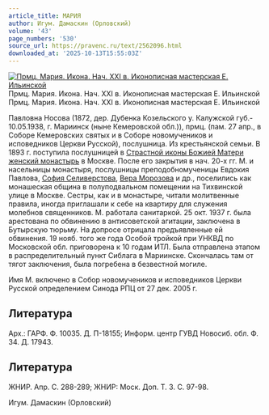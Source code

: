 ```yaml
---
article_title: МАРИЯ
author: Игум. Дамаскин (Орловский)
volume: '43'
page_numbers: '530'
source_url: https://pravenc.ru/text/2562096.html
downloaded_at: '2025-10-13T15:55:03Z'
---
```


[![Прмц. Мария. Икона. Нач. XXI в. Иконописная мастерская Е. Ильинской](https://pravenc.ru/data/2020/06/21/1236348668/i200.jpg "Кликните для увеличения картинки")](https://pravenc.ru/data/2020/06/21/1236348668/i400.jpg)Прмц. Мария. Икона. Нач. XXI в. Иконописная мастерская Е. Ильинской  
Прмц. Мария. Икона. Нач. XXI в. Иконописная мастерская Е. Ильинской

Павловна Носова (1872, дер. Дубенка Козельского у. Калужской губ.- 10.05.1938, г. Мариинск (ныне Кемеровской обл.)), прмц. (пам. 27 апр., в Соборе Кемеровских святых и в Соборе новомучеников и исповедников Церкви Русской), послушница. Из крестьянской семьи. В 1893 г. поступила послушницей в [Страстной иконы Божией Матери женский монастырь](<https://pravenc.ru/text/Страстной иконы Божией Матери женский монастырь.html>) в Москве. После его закрытия в нач. 20-х гг. М. и насельницы монастыря, послушницы преподобномученицы Евдокия Павлова, [София Селиверстова](<https://pravenc.ru/text/София Селиверстова.html>), [Вера Морозова](<https://pravenc.ru/text/Вера Морозова.html>) и др., поселились как монашеская община в полуподвальном помещении на Тихвинской улице в Москве. Сестры, как и в монастыре, читали молитвенные правила, иногда приглашали к себе на квартиру для служения молебнов священников. М. работала санитаркой. 25 окт. 1937 г. была арестована по обвинению в антисоветской агитации, заключена в Бутырскую тюрьму. На допросе отрицала предъявленные ей обвинения. 19 нояб. того же года Особой тройкой при УНКВД по Московской обл. приговорена к 10 годам ИТЛ. Была отправлена этапом в распределительный пункт Сиблага в Мариинске. Скончалась там от тягот заключения, была погребена в безвестной могиле.

Имя М. включено в Собор новомучеников и исповедников Церкви Русской определением Синода РПЦ от 27 дек. 2005 г.

## Литература

Арх.: ГАРФ. Ф. 10035. Д. П-18155; Информ. центр ГУВД Новосиб. обл. Ф. 34. Д. 17943.

## Литература

ЖНИР. Апр. С. 288-289; ЖНИР: Моск. Доп. Т. 3. С. 97-98.

Игум. Дамаскин (Орловский)
